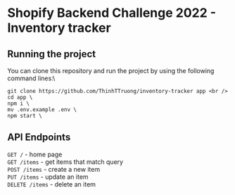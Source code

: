 #  Shopify Backend Challenge 2022 - Inventory tracker

## Running the project
You can clone this repository and run the project by using the following command lines:\
```
git clone https://github.com/ThinhTTruong/inventory-tracker app <br />
cd app \
npm i \
mv .env.example .env \
npm start \
```

## API Endpoints

<code>GET /</code> - home page \
<code>GET /items</code> - get items that match query \
<code>POST /items</code> - create a new item \
<code>PUT /items</code> - update an item \
<code>DELETE /items</code> - delete an item 
